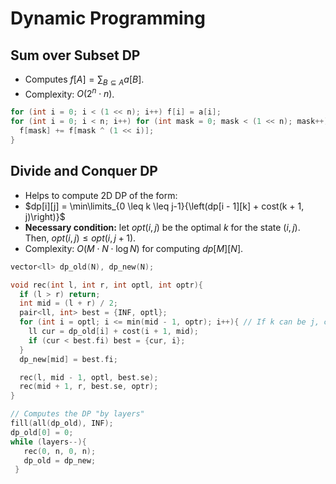 # Dynamic Programming
## Sum over Subset DP
+ Computes $f[A] = \sum_{B \subseteq A}{a[B]}$.
+ Complexity: $O(2^n \cdot n)$.
```cpp
for (int i = 0; i < (1 << n); i++) f[i] = a[i];
for (int i = 0; i < n; i++) for (int mask = 0; mask < (1 << n); mask++) if ((mask >> i) & 1){
  f[mask] += f[mask ^ (1 << i)];
}
```
## Divide and Conquer DP
+ Helps to compute 2D DP of the form:
+ $dp[i][j] = \min\limits_{0 \leq k \leq j-1}{\left(dp[i - 1][k] + cost(k + 1, j)\right)}$
+ **Necessary condition:** let $opt(i, j)$ be the optimal $k$ for the state $(i, j)$. Then, $opt(i, j) \leq opt(i, j + 1)$.
+ Complexity: $O(M \cdot N \cdot \log N)$ for computing $dp[M][N]$.
```cpp
vector<ll> dp_old(N), dp_new(N);

void rec(int l, int r, int optl, int optr){
  if (l > r) return;
  int mid = (l + r) / 2;
  pair<ll, int> best = {INF, optl};
  for (int i = optl; i <= min(mid - 1, optr); i++){ // If k can be j, change to "i <= min(mid, optr)".
    ll cur = dp_old[i] + cost(i + 1, mid);
    if (cur < best.fi) best = {cur, i};
  }
  dp_new[mid] = best.fi;

  rec(l, mid - 1, optl, best.se);
  rec(mid + 1, r, best.se, optr);
}

// Computes the DP "by layers"
fill(all(dp_old), INF);
dp_old[0] = 0;
while (layers--){
   rec(0, n, 0, n);
   dp_old = dp_new;
 }
```
